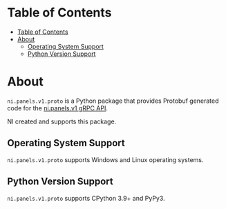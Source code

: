 # Table of Contents

- [Table of Contents](#table-of-contents)
- [About](#about)
  - [Operating System Support](#operating-system-support)
  - [Python Version Support](#python-version-support)

# About

`ni.panels.v1.proto` is a Python package that provides Protobuf generated code for the [ni.panels.v1 gRPC API](https://github.com/ni/ni-apis/tree/main/ni/panels/v1).

NI created and supports this package.

## Operating System Support

`ni.panels.v1.proto` supports Windows and Linux operating systems.

## Python Version Support

`ni.panels.v1.proto` supports CPython 3.9+ and PyPy3.
